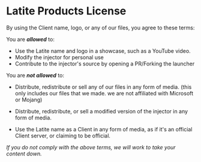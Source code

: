 # Latite Products License

By using the Client name, logo, or any of our files, you agree to these terms:

You are ***allowed*** to:

- Use the Latite name and logo in a showcase, such as a YouTube video.
- Modify the injector for personal use
- Contribute to the injector's source by opening a PR/Forking the launcher

You are ***not allowed*** to:

- Distribute, redistribute or sell any of our files in any form of media. (this only includes our files that we made. we are not affiliated with Microsoft or Mojang)

- Distribute, redistribute, or sell a modified version of the injector in any form of media.
- Use the Latite name as a Client in any form of media, as if it's an official Client server, or claiming to be official.

*If you do not comply with the above terms, we will work to take your content down.*
